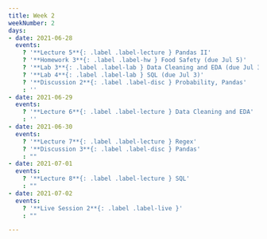 ```yaml
---
title: Week 2
weekNumber: 2
days:
- date: 2021-06-28
  events:
    ? '**Lecture 5**{: .label .label-lecture } Pandas II'
    ? '**Homework 3**{: .label .label-hw } Food Safety (due Jul 5)'
    ? '**Lab 3**{: .label .label-lab } Data Cleaning and EDA (due Jul 3)'
    ? '**Lab 4**{: .label .label-lab } SQL (due Jul 3)'
    ? '**Discussion 2**{: .label .label-disc } Probability, Pandas'
    : ''
- date: 2021-06-29
  events:
    ? '**Lecture 6**{: .label .label-lecture } Data Cleaning and EDA'
    : ''
- date: 2021-06-30
  events:
    ? '**Lecture 7**{: .label .label-lecture } Regex'
    ? '**Discussion 3**{: .label .label-disc } Pandas'
    : ""
- date: 2021-07-01
  events:
    ? '**Lecture 8**{: .label .label-lecture } SQL'
    : ""
- date: 2021-07-02
  events:
    ? '**Live Session 2**{: .label .label-live }'
    : ""

---
```

